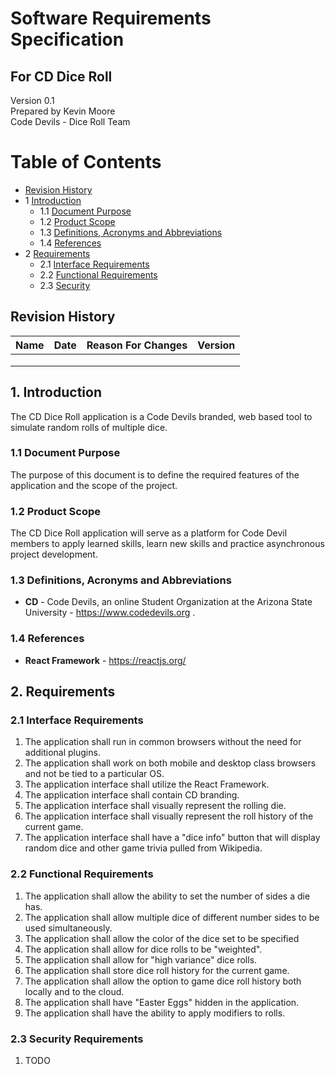 # Software Requirements Specification
## For CD Dice Roll

Version 0.1  
Prepared by Kevin Moore  
Code Devils - Dice Roll Team


<date created>  

Table of Contents
=================
* [Revision History](#revision-history)
* 1 [Introduction](#1-introduction)
  * 1.1 [Document Purpose](#11-document-purpose)
  * 1.2 [Product Scope](#12-product-scope)
  * 1.3 [Definitions, Acronyms and Abbreviations](#13-definitions-acronyms-and-abbreviations)
  * 1.4 [References](#14-references)
* 2 [Requirements](#2-requirements)
  * 2.1 [Interface Requirements](#21-interface-requirements)
  * 2.2 [Functional Requirements](#22-functional-requirements)
  * 2.3 [Security](#23-security-requirements)


## Revision History
| Name | Date    | Reason For Changes  | Version   |
| ---- | ------- | ------------------- | --------- |
|      |         |                     |           |
|      |         |                     |           |
|      |         |                     |           |

## 1. Introduction
The CD Dice Roll application is a Code Devils branded, web based tool to simulate random rolls of multiple dice.

### 1.1 Document Purpose
The purpose of this document is to define the required features of the application and the scope of the project.

### 1.2 Product Scope
The CD Dice Roll application will serve as a platform for Code Devil members to apply learned skills, learn new skills and practice asynchronous project development.

### 1.3 Definitions, Acronyms and Abbreviations

* **CD** - Code Devils, an online Student Organization at the Arizona State University - https://www.codedevils.org .

### 1.4 References
* **React Framework** - https://reactjs.org/


## 2. Requirements

### 2.1 Interface Requirements
1. The application shall run in common browsers without the need for additional plugins.
2. The application shall work on both mobile and desktop class browsers and not be tied to a particular OS.
3. The application interface shall utilize the React Framework.
4. The application interface shall contain CD branding.
5. The application interface shall visually represent the rolling die.
6. The application interface shall visually represent the roll history of the current game.
7. The application interface shall have a "dice info" button that will display random dice and other game trivia pulled from Wikipedia.

### 2.2 Functional Requirements
1. The application shall allow the ability to set the number of sides a die has.
2. The application shall allow multiple dice of different number sides to be used simultaneously.
3. The application shall allow the color of the dice set to be specified
4. The application shall allow for dice rolls to be "weighted".
5. The application shall allow for "high variance" dice rolls.
6. The application shall store dice roll history for the current game.
7. The application shall allow the option to game dice roll history both locally and to the cloud.
8. The application shall have "Easter Eggs" hidden in the application.
9. The application shall have the ability to apply modifiers to rolls.

### 2.3 Security Requirements
1.  TODO

